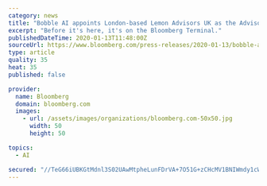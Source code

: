 ```yaml
---
category: news
title: "Bobble AI appoints London-based Lemon Advisors UK as the Advisory Partner for Global Expansion"
excerpt: "Before it's here, it's on the Bloomberg Terminal."
publishedDateTime: 2020-01-13T11:48:00Z
sourceUrl: https://www.bloomberg.com/press-releases/2020-01-13/bobble-ai-appoints-london-based-lemon-advisors-uk-as-the-advisory-partner-for-global-expansion
type: article
quality: 35
heat: 35
published: false

provider:
  name: Bloomberg
  domain: bloomberg.com
  images:
    - url: /assets/images/organizations/bloomberg.com-50x50.jpg
      width: 50
      height: 50

topics:
  - AI

secured: "//TeG66iUBKGtMdnl3S02UAwMtpheLunFDrVA+7O51G+zCHcMV1BNIWmdy1cWgTpf5zAcYdOkTg6rhwdEeWQOU7xmTYEMC+StTy9+d6fGpNIjI5nl37nlpsuYa8g6cdoynaig6D1eSzQBDEOIRmEz+/CiwW6wxauVxLbwUGnICOJC24PJkg1sjvSbTJjaKwGFSD1pQ2MHjbT61HL6LB2lqMsQrVeqXjXf4UMHzLPTiLaGPcH+zf61k969FIcwID8HJ7Xf02bYoyUDyEmreAI8g==;jWXTFOWcaIz/C5a/Pzr+ew=="
---
```


